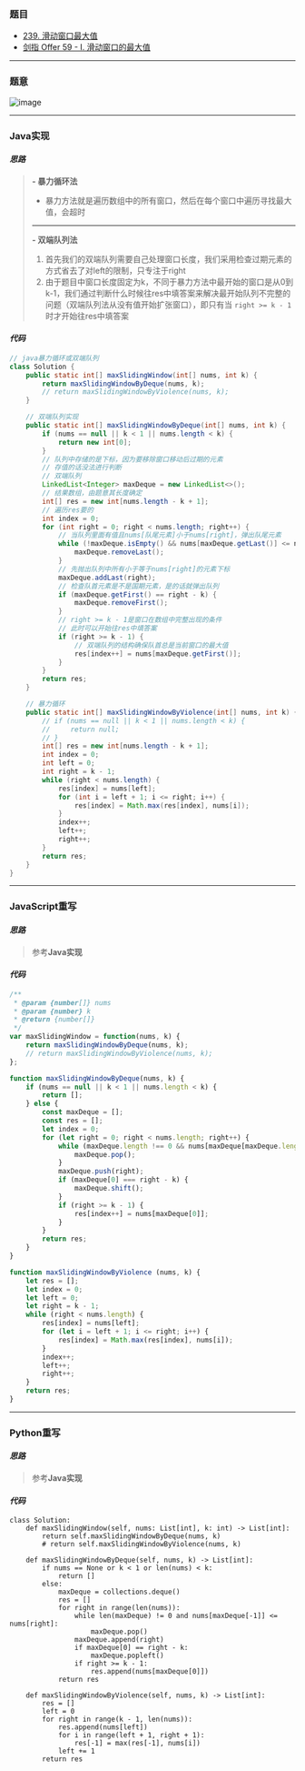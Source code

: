 ### 题目

- [239. 滑动窗口最大值](https://leetcode.cn/problems/sliding-window-maximum/)
- [剑指 Offer 59 - I. 滑动窗口的最大值](https://leetcode.cn/problems/hua-dong-chuang-kou-de-zui-da-zhi-lcof/)

---

### 题意

![image](https://user-images.githubusercontent.com/75558694/175205477-c5b2e56e-4237-47a0-9691-5365d2aa83b8.png)

---

### Java实现

#### *思路*

> **- 暴力循环法**
>   - 暴力方法就是遍历数组中的所有窗口，然后在每个窗口中遍历寻找最大值，会超时
>
> ---
>
> **- 双端队列法**
>   1. 首先我们的双端队列需要自己处理窗口长度，我们采用检查过期元素的方式省去了对left的限制，只专注于right
>   2. 由于题目中窗口长度固定为k，不同于暴力方法中最开始的窗口是从0到k-1，我们通过判断什么时候往res中填答案来解决最开始队列不完整的问题（双端队列法从没有值开始扩张窗口），即只有当 `right >= k - 1` 时才开始往res中填答案

#### *代码*

```java
// java暴力循环或双端队列
class Solution {
    public static int[] maxSlidingWindow(int[] nums, int k) {
        return maxSlidingWindowByDeque(nums, k);
        // return maxSlidingWindowByViolence(nums, k);
    }

    // 双端队列实现
    public static int[] maxSlidingWindowByDeque(int[] nums, int k) {
        if (nums == null || k < 1 || nums.length < k) {
            return new int[0];
        }
        // 队列中存储的是下标，因为要移除窗口移动后过期的元素
        // 存值的话没法进行判断
        // 双端队列
        LinkedList<Integer> maxDeque = new LinkedList<>();
        // 结果数组，由题意其长度确定
        int[] res = new int[nums.length - k + 1];
        // 遍历res要的
        int index = 0;
        for (int right = 0; right < nums.length; right++) {
            // 当队列里面有值且nums[队尾元素]小于nums[right]，弹出队尾元素
            while (!maxDeque.isEmpty() && nums[maxDeque.getLast()] <= nums[right]) {
                maxDeque.removeLast();
            }
            // 先抛出队列中所有小于等于nums[right]的元素下标
            maxDeque.addLast(right);
            // 检查队首元素是不是国期元素，是的话就弹出队列
            if (maxDeque.getFirst() == right - k) {
                maxDeque.removeFirst();
            }
            // right >= k - 1是窗口在数组中完整出现的条件
            // 此时可以开始往res中填答案
            if (right >= k - 1) {
                // 双端队列的结构确保队首总是当前窗口的最大值
                res[index++] = nums[maxDeque.getFirst()];
            }
        }
        return res;
    }

    // 暴力循环
    public static int[] maxSlidingWindowByViolence(int[] nums, int k) {
        // if (nums == null || k < 1 || nums.length < k) {
        //     return null;
        // }
        int[] res = new int[nums.length - k + 1];
        int index = 0;
        int left = 0;
        int right = k - 1;
        while (right < nums.length) {
            res[index] = nums[left];
            for (int i = left + 1; i <= right; i++) {
                res[index] = Math.max(res[index], nums[i]);
            }
            index++; 
            left++;
            right++;
        }
        return res;
    }
}
```

---

### JavaScript重写

#### *思路*

> 参考**Java实现**

#### *代码*

```javascript
/**
 * @param {number[]} nums
 * @param {number} k
 * @return {number[]}
 */
var maxSlidingWindow = function(nums, k) {
    return maxSlidingWindowByDeque(nums, k);
    // return maxSlidingWindowByViolence(nums, k);
};

function maxSlidingWindowByDeque(nums, k) {
    if (nums == null || k < 1 || nums.length < k) {
        return [];
    } else {
        const maxDeque = [];
        const res = [];
        let index = 0;
        for (let right = 0; right < nums.length; right++) {
            while (maxDeque.length !== 0 && nums[maxDeque[maxDeque.length - 1]] <= nums[right]) {
                maxDeque.pop();
            }
            maxDeque.push(right);
            if (maxDeque[0] === right - k) {
                maxDeque.shift();
            }
            if (right >= k - 1) {
                res[index++] = nums[maxDeque[0]];
            }
        }
        return res;
    }
}

function maxSlidingWindowByViolence (nums, k) {
    let res = [];
    let index = 0;
    let left = 0;
    let right = k - 1; 
    while (right < nums.length) {
        res[index] = nums[left];
        for (let i = left + 1; i <= right; i++) {
            res[index] = Math.max(res[index], nums[i]);
        }
        index++; 
        left++;
        right++;
    }
    return res;
}
```

---

### Python重写

#### *思路*

> 参考**Java实现**

#### *代码*

```python3
class Solution:
    def maxSlidingWindow(self, nums: List[int], k: int) -> List[int]:
        return self.maxSlidingWindowByDeque(nums, k)
        # return self.maxSlidingWindowByViolence(nums, k)
    
    def maxSlidingWindowByDeque(self, nums, k) -> List[int]:
        if nums == None or k < 1 or len(nums) < k:
            return []
        else:
            maxDeque = collections.deque()
            res = []
            for right in range(len(nums)):
                while len(maxDeque) != 0 and nums[maxDeque[-1]] <= nums[right]:
                    maxDeque.pop()
                maxDeque.append(right)
                if maxDeque[0] == right - k:
                    maxDeque.popleft()
                if right >= k - 1:
                    res.append(nums[maxDeque[0]])
            return res

    def maxSlidingWindowByViolence(self, nums, k) -> List[int]:
        res = []
        left = 0
        for right in range(k - 1, len(nums)):
            res.append(nums[left])
            for i in range(left + 1, right + 1):
                res[-1] = max(res[-1], nums[i])
            left += 1
        return res
```
